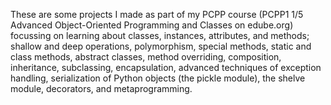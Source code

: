 These are some projects I made as part of my PCPP course (PCPP1 1/5 Advanced Object-Oriented Programming and Classes on edube.org) focussing on learning about classes, instances, attributes, and methods; shallow and deep operations, polymorphism, special methods, static and class methods, abstract classes, method overriding, composition, inheritance, subclassing, encapsulation, advanced techniques of exception handling, serialization of Python objects (the pickle module), the shelve module, decorators, and metaprogramming.
